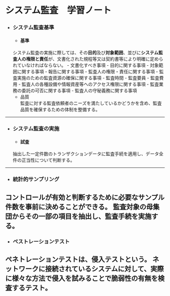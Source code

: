 # システム監査　学習ノート

- ### システム監査基準  
    - #### 基準  
    システム監査の実施に際しては、その**目的**及び**対象範囲**、並びに**システム監
    査人の権限と責任**が、文書化された規程等又は契約書等により明確に定めら
    れていなければならない。
        - 文書化すべき事項
            - 目的に関する事項
            - 対象範囲に関する事項
            - 報告に関する事項
            - 監査人の権限・責任に関する事項
            - 監査実施のための監査資源の確保に関する事項
                - 監査時間
                - 監査要員
                - 監査費用
            - 監査人の各種設備や情報資産等へのアクセス権限に関する事項
            - 監査業務の委託の可否に関する事項
            - 監査人の守秘義務に関する事項
    - 品質  
    監査に対する監査依頼者のニーズを満たしているかどうかを含め、監査品質を確保するための体制を整備する。
---

- ### システム監査の実施  
    - #### 試査  
    抽出した一定件数のトランザクションデータに監査手続を適用し、データ全件の正当性について判断する。
---

- ### 統計的サンプリング  
コントロールが有効と判断するために必要なサンプル件数を事前に決めることができる。
監査対象の母集団からその一部の項目を抽出し、監査手続を実施する。
---

- ### ペストレーションテスト  
ペネトレーションテストは、侵入テストという。
ネットワークに接続されているシステムに対して、実際に様々な方法で侵入を試みることで脆弱性の有無を検査するテスト。  
---

